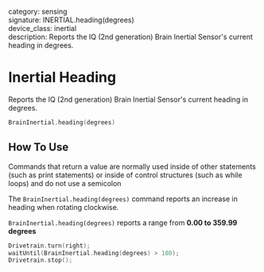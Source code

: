 category: sensing  
signature: INERTIAL.heading(degrees)  
device_class: inertial  
description: Reports the IQ (2nd generation) Brain Inertial Sensor's current heading in degrees.

# Inertial Heading

Reports the IQ (2nd generation) Brain Inertial Sensor's current heading in degrees.

```cpp
BrainInertial.heading(degrees)
```

## How To Use

Commands that return a value are normally used inside of other statements (such as print statements) or inside of control structures (such as while loops) and do not use a semicolon

The `BrainInertial.heading(degrees)` command reports an increase in heading when rotating clockwise.

`BrainInertial.heading(degrees)` reports a range from **0.00 to 359.99 degrees**

```cpp
Drivetrain.turn(right);
waitUntil(BrainInertial.heading(degrees) > 180);
Drivetrain.stop();
```
<advanced>
</advanced>
